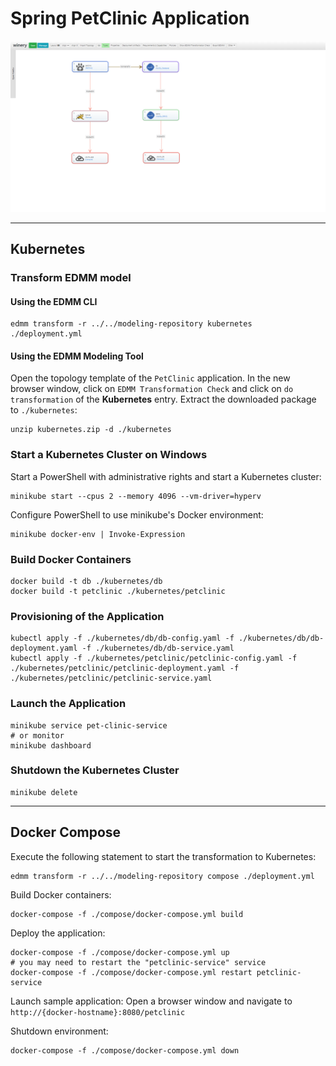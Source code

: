 
# Spring PetClinic Application

![](../../docs/images/petclinic_topology.png)

---

## Kubernetes

### Transform EDMM model

#### Using the EDMM CLI

```shell
edmm transform -r ../../modeling-repository kubernetes ./deployment.yml
```

#### Using the EDMM Modeling Tool

Open the topology template of the `PetClinic` application.
In the new browser window, click on `EDMM Transformation Check` and click on `do transformation` of the **Kubernetes** entry.
Extract the downloaded package to `./kubernetes`:
```shell
unzip kubernetes.zip -d ./kubernetes
```

### Start a Kubernetes Cluster on Windows

Start a PowerShell with administrative rights and start a Kubernetes cluster:
```shell
minikube start --cpus 2 --memory 4096 --vm-driver=hyperv
```

Configure PowerShell to use minikube's Docker environment:
```shell
minikube docker-env | Invoke-Expression
```

### Build Docker Containers

```shell
docker build -t db ./kubernetes/db
docker build -t petclinic ./kubernetes/petclinic
```

### Provisioning of the Application

```shell
kubectl apply -f ./kubernetes/db/db-config.yaml -f ./kubernetes/db/db-deployment.yaml -f ./kubernetes/db/db-service.yaml
kubectl apply -f ./kubernetes/petclinic/petclinic-config.yaml -f ./kubernetes/petclinic/petclinic-deployment.yaml -f ./kubernetes/petclinic/petclinic-service.yaml
```

### Launch the Application

```shell
minikube service pet-clinic-service
# or monitor
minikube dashboard
```

### Shutdown the Kubernetes Cluster

```shell
minikube delete
```

---

## Docker Compose

Execute the following statement to start the transformation to Kubernetes:
```shell
edmm transform -r ../../modeling-repository compose ./deployment.yml
```

Build Docker containers:
```shell
docker-compose -f ./compose/docker-compose.yml build
```

Deploy the application:
```shell
docker-compose -f ./compose/docker-compose.yml up
# you may need to restart the "petclinic-service" service
docker-compose -f ./compose/docker-compose.yml restart petclinic-service
```

Launch sample application:
Open a browser window and navigate to `http://{docker-hostname}:8080/petclinic`

Shutdown environment:
```shell
docker-compose -f ./compose/docker-compose.yml down
```
